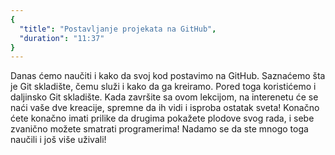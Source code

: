 ```yaml
---
{
  "title": "Postavljanje projekata na GitHub",
  "duration": "11:37"
}
---
```


Danas ćemo naučiti i kako da svoj kod postavimo na GitHub. Saznaćemo šta je Git skladište, čemu služi i kako da ga kreiramo. Pored toga koristićemo i daljinsko Git skladište. Kada završite sa ovom lekcijom, na interenetu će se naći vaše dve kreacije, spremne da ih vidi i isproba ostatak sveta! Konačno ćete konačno imati prilike da drugima pokažete plodove svog rada, i sebe zvanično možete smatrati programerima! Nadamo se da ste mnogo toga naučili i još više uživali!




